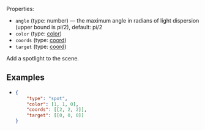 Properties:
- `angle` (type: number) —  the maximum angle in radians of light dispersion (upper bound is pi/2), default: pi/2
- `color` (type: [color](/mathics-threejs-backend/types/color))
- `coords` (type: [coord](/mathics-threejs-backend/types/coord))
- `target` (type: [coord](/mathics-threejs-backend/types/coord))

Add a spotlight to the scene.

## Examples
- ```json
  {
      "type": "spot",
      "color": [1, 1, 0],
      "coords": [[2, 2, 2]],
      "target": [[0, 0, 0]]
  }
  ```
  <div class='center' id='graphics-container'></div>
  <script>
  	drawGraphics3d(
  		document.getElementById('graphics-container'),
  		{
  			elements: [
  				{
  					type: 'sphere',
  					color: [1, 1, 1],
  					radius: 1,
  					coords: [[[0, 0, 0]]]
  				}
  			],
  			lighting: [
  				{
  					type: 'spot',
  					color: [1, 1, 0],
  					coords: [[2, 2, 2]],
  					target: [[0, 0, 0]]
  				}
  			],
  			viewpoint: [1.3, -2.4, 2]
  		}
  	);
  </script>
